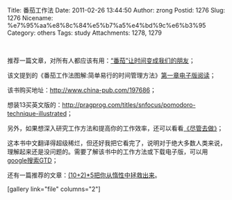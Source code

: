 Title: 番茄工作法
Date: 2011-02-26 13:44:50
Author: zrong
Postid: 1276
Slug: 1276
Nicename: %e7%95%aa%e8%8c%84%e5%b7%a5%e4%bd%9c%e6%b3%95
Category: others
Tags: study
Attachments: 1278, 1279

[  
](http://zengrong.net/wp-content/uploads/2011/02/fanqie.jpg)

推荐一篇文章，对所有人都应该有用：[“番茄”让时间变成我们的朋友](http://www.infoq.com/cn/articles/pomodoro-practices)；

该文提到的《番茄工作法图解:简单易行的时间管理方法》[第一章电子版阅读](http://article.yeeyan.org/view/204108/169539)；

该书购买地址：<http://www.china-pub.com/197686>；

想装13买英文版的：<http://pragprog.com/titles/snfocus/pomodoro-technique-illustrated>；

另外，如果想深入研究工作方法和提高你的工作效率，还可以看看[《尽管去做》](http://book.douban.com/subject/1085660/)；

这本书中文翻译得超级稀烂，但还好我把它看完了，说明对于绝大多数人类来说，理解起来还是没问题的。需要了解该书中的工作方法或下载电子版，可以用[google搜索GTD](http://www.google.com.hk/search?sourceid=chrome&ie=UTF-8&q=GTD)；

还有一篇推荐的文章：[(10+2)\*5把你从惰性中拯救出来](http://www.psytopic.com/mag/post/10-2-5-you-save-from-inert.html)。<!--more-->

[gallery link="file" columns="2"]

